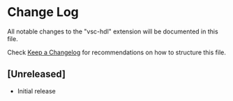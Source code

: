 # Change Log

All notable changes to the "vsc-hdl" extension will be documented in this file.

Check [Keep a Changelog](http://keepachangelog.com/) for recommendations on how to structure this file.

## [Unreleased]

- Initial release